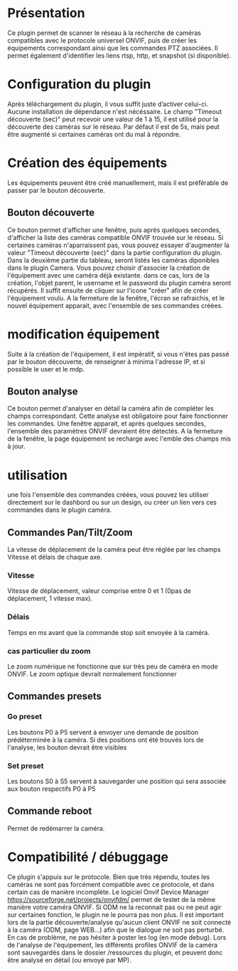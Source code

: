 # Présentation

Ce plugin permet de scanner le réseau à la recherche de caméras compatibles avec le protocole universel ONVIF, puis de créer les équipements correspondant ainsi que les commandes PTZ associées.
Il permet également d'identifier les liens rtsp, http, et snapshot (si disponible).

# Configuration du plugin

Après téléchargement du plugin, il vous suffit juste d’activer celui-ci. Aucune installation de dépendance n'est nécéssaire.
Le champ "Timeout découverte (sec)" peut recevoir une valeur de 1 à 15, il est utilisé pour la découverte des caméras sur le réseau.
Par défaut il est de 5s, mais peut être augmenté si certaines caméras ont du mal à répondre.

# Création des équipements

Les équipements peuvent être créé manuellement, mais il est préférable de passer par le bouton découverte.

## Bouton découverte

Ce bouton permet d'afficher une fenêtre, puis après quelques secondes, d'afficher la liste des caméras compatible ONVIF trouvée sur le réseau.
Si certaines caméras n'aparraissent pas, vous pouvez essayer d'augmenter la valeur "Timeout découverte (sec)" dans la partie configuration du plugin.
Dans la deuxième partie du tableau, seront listés les caméras diponibles dans le plugin Camera. Vous pouvez choisir d'associer la création de l'équipement avec une caméra déjà existante. dans ce cas, lors de la création, l'objet parent, le username et le password du plugin caméra seront récupérés.
Il suffit ensuite de cliquer sur l'icone "créer" afin de créer l'équipement voulu.
A la fermeture de la fenêtre, l'écran se rafraichis, et le nouvel équipement apparait, avec l'ensemble de ses commandes créées.

# modification équipement

Suite à la création de l'équipement, il est impératif, si vous n'ètes pas passé par le bouton découverte,  de renseigner à minima l'adresse IP, et si possible le user et le mdp.

## Bouton analyse

Ce bouton permet d'analyser en détail la caméra afin de compléter les champs correspondant.
Cette analyse est obligatoire pour faire fonctionner les commandes.
Une fenêtre apparait, et après quelques secondes, l'ensemble des paramètres ONVIF devraient être détectés.
A la fermeture de la fenêtre, la page équipement se recharge avec l'emble des champs mis à jour.

# utilisation

une fois l'ensemble des commandes créées, vous pouvez les utiliser directement sur le dashbord ou sur un design, ou créer un lien vers ces commandes dans le plugin caméra.

## Commandes Pan/Tilt/Zoom

La vitesse de déplacement de la caméra peut être réglée par les champs Vitesse et délais de chaque axe.

### Vitesse
Vitesse de déplacement, valeur comprise entre 0 et 1 (0pas de déplacement, 1 vitesse max).

### Délais
Temps en ms avant que la commande stop soit envoyée à la caméra.

### cas particulier du zoom
Le zoom numérique ne fonctionne que sur très peu de caméra en mode ONVIF. Le zoom optique devrait normalement fonctionner

## Commandes presets

### Go preset
Les  boutons P0 à P5 servent à envoyer une demande de position prédéterminée à la caméra.
Si des positions ont été trouvés lors de l'analyse, les bouton devrait être visibles

### Set preset
Les  boutons S0 à S5 servent à sauvegarder une position qui sera associée aux bouton respectifs P0 à P5

## Commande reboot
Permet de redémarrer la caméra.

# Compatibilité / débuggage

Ce plugin s'appuis sur le protocole. Bien que très répendu, toutes les caméras ne sont pas forcément compatible avec ce protocole, et dans certain cas de manière incomplète.
Le logiciel Onvif Device Manager https://sourceforge.net/projects/onvifdm/ permet de testet de la même manière votre caméra ONVIF. Si ODM ne la reconnait pas ou ne peut agir sur certaines fonction, le plugin ne le pourra pas non plus.
Il est important lors de la partie découverte/analyse qu'aucun client ONVIF ne soit connecté à la caméra (ODM, page WEB...) afin que le dialogue ne soit pas perturbé.
En cas de problème, ne pas hésiter à poster les log (en mode debug).
Lors de l'analyse de l'équipement, les différents profiles ONVIF de la caméra sont sauvegardés dans le dossier /ressources du plugin, et peuvent donc être analysé en détail (ou envoyé par MP).
